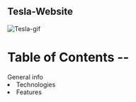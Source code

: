  <h2> Tesla-Website </h2>

![Tesla-gif](https://user-images.githubusercontent.com/48563313/215079414-11d66519-c7c1-4600-b8ca-c9ed813569f4.gif)

<h1> Table of Contents -- </h1>
<a> General info </a>
<li> Technologies </li>
<li> Features  </li>

